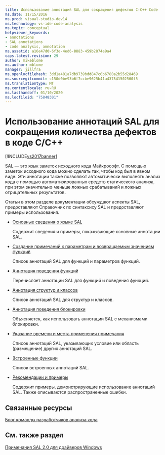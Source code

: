 ```yaml
---
title: Использование аннотаций SAL для сокращения дефектов C-C++ Code | Документация Майкрософт
ms.date: 11/15/2016
ms.prod: visual-studio-dev14
ms.technology: vs-ide-code-analysis
ms.topic: conceptual
helpviewer_keywords:
- annotations
- SAL annotations
- code analysis, annotation
ms.assetid: a16e47d0-6f3e-4ed6-8883-459b2874e9a4
caps.latest.revision: 29
author: mikeblome
ms.author: mblome
manager: jillfra
ms.openlocfilehash: 3dd1a481a7db9739bdd847c0b6780a2b55d28469
ms.sourcegitcommit: c150d0be93b6f7ccbe9625b41a437541502560f5
ms.translationtype: MT
ms.contentlocale: ru-RU
ms.lasthandoff: 01/10/2020
ms.locfileid: "75848301"
---
```

# <a name="using-sal-annotations-to-reduce-cc-code-defects"></a>Использование аннотаций SAL для сокращения количества дефектов в коде C/C++
[!INCLUDE[vs2017banner](../includes/vs2017banner.md)]

SAL — это язык заметок исходного кода Майкрософт. С помощью заметок исходного кода можно сделать так, чтобы код был в явном виде. Эти аннотации также позволяют автоматически выполнять анализ кода с помощью автоматизированных средств статического анализа, при этом значительно меньше ложных срабатываний и ложных отрицательных результатов.  
  
 Статьи в этом разделе документации обсуждают аспекты SAL, предоставляют Справочник по синтаксису SAL и предоставляют примеры использования.  
  
- [Основные сведения о языке SAL](../code-quality/understanding-sal.md)  
  
     Содержит сведения и примеры, показывающие основные аннотации SAL.  
  
- [Создание примечаний к параметрам и возвращаемым значениям функций](../code-quality/annotating-function-parameters-and-return-values.md)  
  
     Список аннотаций SAL для функций и параметров функций.  
  
- [Аннотация поведения функций](../code-quality/annotating-function-behavior.md)  
  
     Перечисляет аннотации SAL для функций и поведения функций.  
  
- [Аннотация структур и классов](../code-quality/annotating-structs-and-classes.md)  
  
     Список аннотаций SAL для структур и классов.  
  
- [Аннотация поведения блокировки](../code-quality/annotating-locking-behavior.md)  
  
     Объясняется, как использовать аннотации SAL с механизмами блокировки.  
  
- [Указание времени и места применения примечания](../code-quality/specifying-when-and-where-an-annotation-applies.md)  
  
     Список аннотаций SAL, указывающих условие или область (размещение) других аннотаций SAL.  
  
- [Встроенные функции](../code-quality/intrinsic-functions.md)  
  
     Список встроенных аннотаций SAL.  
  
- [Рекомендации и примеры](../code-quality/best-practices-and-examples-sal.md)  
  
     Содержит примеры, демонстрирующие использование аннотаций SAL. Также описываются распространенные ошибки.  
  
## <a name="related-resources"></a>Связанные ресурсы  
 [Блог команды разработчиков анализа кода](https://blogs.msdn.com/b/codeanalysis/)  
  
## <a name="see-also"></a>См. также раздел  
 [Примечания SAL 2,0 для драйверов Windows](https://msdn.microsoft.com/library/windows/hardware/hh454237.aspx)
